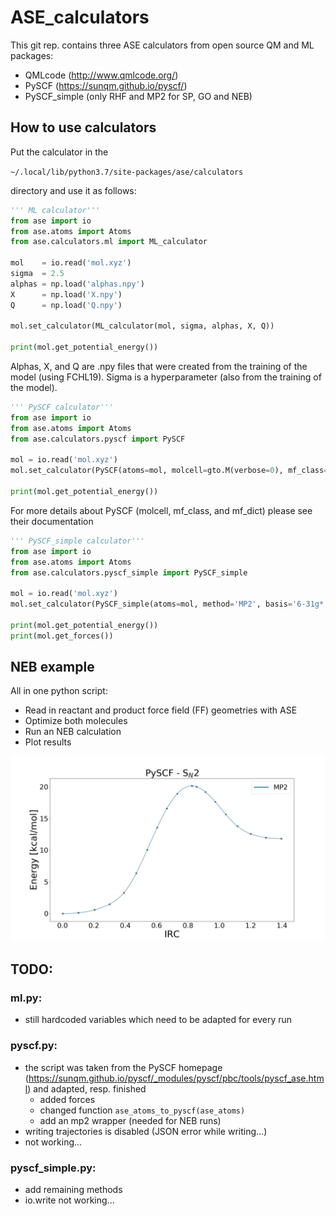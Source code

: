 # ASE_calculators

This git rep. contains three ASE calculators from open source QM and ML packages:
 - QMLcode (http://www.qmlcode.org/)
 - PySCF (https://sunqm.github.io/pyscf/)
 - PySCF_simple (only RHF and MP2 for SP, GO and NEB)

## How to use calculators
Put the calculator in the

```~/.local/lib/python3.7/site-packages/ase/calculators ```

directory and use it as follows:

```python
''' ML calculator'''
from ase import io
from ase.atoms import Atoms
from ase.calculators.ml import ML_calculator

mol    = io.read('mol.xyz')
sigma  = 2.5
alphas = np.load('alphas.npy')
X      = np.load('X.npy')
Q      = np.load('Q.npy')

mol.set_calculator(ML_calculator(mol, sigma, alphas, X, Q))

print(mol.get_potential_energy())
```

Alphas, X, and Q are .npy files that were created from the training of the model (using FCHL19).
Sigma is a hyperparameter (also from the training of the model).

```python
''' PySCF calculator'''
from ase import io
from ase.atoms import Atoms
from ase.calculators.pyscf import PySCF

mol = io.read('mol.xyz')
mol.set_calculator(PySCF(atoms=mol, molcell=gto.M(verbose=0), mf_class=scf.RHF, mf_dict={}))

print(mol.get_potential_energy())
```

For more details about PySCF (molcell, mf_class, and mf_dict) please see their documentation

```python
''' PySCF_simple calculator'''
from ase import io
from ase.atoms import Atoms
from ase.calculators.pyscf_simple import PySCF_simple

mol = io.read('mol.xyz')
mol.set_calculator(PySCF_simple(atoms=mol, method='MP2', basis='6-31g*'))

print(mol.get_potential_energy())
print(mol.get_forces())
```

## NEB example
All in one python script:
- Read in reactant and product force field (FF) geometries with ASE
- Optimize both molecules
- Run an NEB calculation
- Plot results

![GitHub Logo](/images/irc.png)

## TODO:

### ml.py:
 - still hardcoded variables which need to be adapted for every run

### pyscf.py:
 - the script was taken from the PySCF homepage (https://sunqm.github.io/pyscf/_modules/pyscf/pbc/tools/pyscf_ase.html) and adapted, resp. finished
 	- added forces
	- changed function ```ase_atoms_to_pyscf(ase_atoms)```
	- add an mp2 wrapper (needed for NEB runs)
- writing trajectories is disabled (JSON error while writing...)
- not working...

### pyscf_simple.py:
 - add remaining methods 
 - io.write not working...
